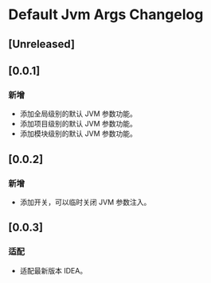 <!-- Keep a Changelog guide -> https://keepachangelog.com -->

# Default Jvm Args Changelog

## [Unreleased]

## [0.0.1]

### 新增
- 添加全局级别的默认 JVM 参数功能。
- 添加项目级别的默认 JVM 参数功能。
- 添加模块级别的默认 JVM 参数功能。

## [0.0.2]

### 新增
- 添加开关，可以临时关闭 JVM 参数注入。

## [0.0.3]

### 适配
- 适配最新版本 IDEA。
